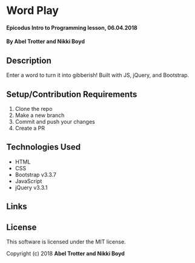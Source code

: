 # Word Play

#### Epicodus Intro to Programming lesson, 06.04.2018

#### By Abel Trotter and Nikki Boyd

## Description

Enter a word to turn it into gibberish! Built with JS, jQuery, and Bootstrap.

## Setup/Contribution Requirements

1. Clone the repo
1. Make a new branch
1. Commit and push your changes
1. Create a PR

## Technologies Used

* HTML
* CSS
* Bootstrap v3.3.7
* JavaScript
* jQuery v3.3.1

## Links


## License

This software is licensed under the MIT license.

Copyright (c) 2018 **Abel Trotter and Nikki Boyd**
